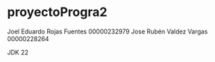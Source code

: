 # proyectoProgra2

Joel Eduardo Rojas Fuentes 00000232979
Jose Rubén Valdez Vargas 00000228264

JDK 22

